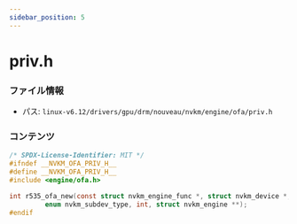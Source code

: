 ```yaml
---
sidebar_position: 5
---
```

# priv.h

### ファイル情報

- パス: `linux-v6.12/drivers/gpu/drm/nouveau/nvkm/engine/ofa/priv.h`

### コンテンツ

```h
/* SPDX-License-Identifier: MIT */
#ifndef __NVKM_OFA_PRIV_H__
#define __NVKM_OFA_PRIV_H__
#include <engine/ofa.h>

int r535_ofa_new(const struct nvkm_engine_func *, struct nvkm_device *,
		 enum nvkm_subdev_type, int, struct nvkm_engine **);
#endif

```
